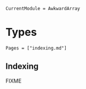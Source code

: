 ```@meta
CurrentModule = AwkwardArray
```

# Types

```@index
Pages = ["indexing.md"]
```

## Indexing

FIXME
